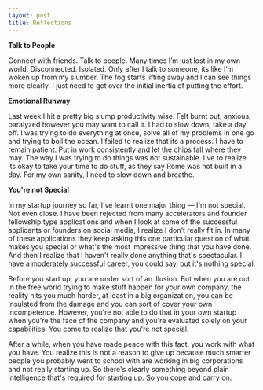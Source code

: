 ```yaml
---
layout: post
title: Reflections
---
```


**Talk to People**

Connect with friends. Talk to people. Many times I’m just lost in my own world. Disconnected. Isolated. Only after I talk to someone, its like I’m woken up from my slumber. The fog starts lifting away and I can see things more clearly. I just need to get over the initial inertia of putting the effort.

**Emotional Runway**

Last week I hit a pretty big slump productivity wise. Felt burnt out, anxious, paralyzed however you may want to call it. I had to slow down, take a day off. I was trying to do everything at once, solve all of my problems in one go and trying to boil the ocean. I failed to realize that its a process. I have to remain patient. Put in work consistently and let the chips fall where they may. The way I was trying to do things was not sustainable. I've to realize its okay to take your time to do stuff, as they say Rome was not built in a day. For my own sanity, I need to slow down and breathe.     


**You're not Special**

In my startup journey so far, I've learnt one major thing — I'm not special. Not even close. 
I have been rejected from many accelerators and founder fellowship type applications and when I look at some of the successful applicants or founders on social media, I realize I don't really fit in. In many of these applications they keep asking this one particular question of what makes you special or what's the most impressive thing that you have done. And then I realize that I haven't really done anything that's spectacular. I have a moderately successful career, you could say, but it's nothing special. 

Before you start up, you are under sort of an illusion. But when you are out in the free world trying to make stuff happen for your own company, the reality hits you much harder, at least in a big organization, you can be insulated from the damage and you can sort of cover your own incompetence. However, you're not able to do that in your own startup when you're the face of the company and you're evaluated solely on your capabilities. You come to realize that you're not special. 

After a while, when you have made peace with this fact, you work with what you have. You realize this is not a reason to give up because much smarter people you probably went to school with are working in big corporations and not really starting up. So there's clearly something beyond plain intelligence that's required for starting up. So you cope and carry on. 
